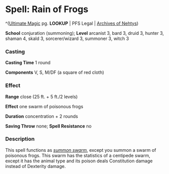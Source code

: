 # Spell: Rain of Frogs

^([Ultimate Magic][ss-rain-of-frogs] pg. **LOOKUP** | PFS Legal | [Archives of Nehtys][sn-rain-of-frogs])

**School** conjuration (summoning); **Level** arcanist 3, bard 3, druid 3, hunter 3, shaman 4, skald 3, sorcerer/wizard 3, summoner 3, witch 3

### Casting

**Casting Time** 1 round  

**Components** V, S, M/DF (a square of red cloth)

### Effect

**Range** close (25 ft. + 5 ft./2 levels)  

**Effect** one swarm of poisonous frogs  

**Duration** concentration + 2 rounds  

**Saving Throw** none; **Spell Resistance** no

### Description

This spell functions as _[summon swarm]_, except you summon a swarm of poisonous frogs. This swarm has the statistics of a centipede swarm, except it has the animal type and its poison deals Constitution damage instead of Dexterity damage.

[ss-rain-of-frogs]: http://paizo.com/pathfinderRPG/v57
[sn-rain-of-frogs]: http://www.archivesofnethys.com/SpellDisplay.aspx?ItemName=Rain%20of%20Frogs
[summon swarm]: http://www.archivesofnethys.com/SpellDisplay.aspx?ItemName=summon%20swarm